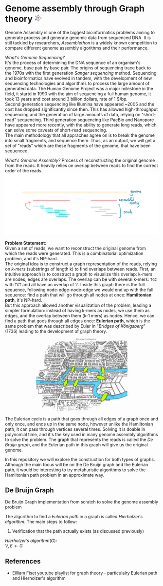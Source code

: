 # Genome assembly through Graph theory <img src='./assets/neural.png' width=25>

Genome Assembly is one of the biggest bioinformatics problems aiming to generate process and generate genomic data from sequenced DNA. It is still tackled by researchers, _Assemblethon_ is a widely known competition to compare different genome assembly algorithms and their performance.

_What's Genome Sequencing?_  
It's the process of determining the DNA sequence of an organism's genome, base pair by base pair. The origins of sequencing trace back to the 1970s with the first generation _Sanger sequencing_ method. Sequencing and bioinformatics have evolved in tandem, with the development of new sequencing technologies and algorithms to process the large amount of generated data. The Human Genome Project was a major milestone in the field, it startd in 1990 with the aim of sequencing a full human genome, it took 13 years and cost around 3 billion dollars, rate of 1 $/bp.  
Second generation sequencing like Illumina have appeared ~2005 and the cost has dropped significantly since then. This has allowed high-throughput sequencing and the generation of large amounts of data, relying on "short-read" sequencing.   Third generation sequencing like PacBio and Nanopore have appeared more recently, with the ability to generate long reads, which can solve some caveats of short-read sequencing.  
The main methodology that all appraches agree on is to break the genome into small fragments, and sequence them. Thus, as an output, we will get a set of "reads" which are these fragments of the genome, that have been sequenced.

_What's Genome Assembly?_
Process of reconstructing the original genome from the reads. It heavily relies on overlap between reads to find the correct order of the reads. 
![assembly](./assets/assembly.png)



**Problem Statement**:  
Given a set of reads, we want to reconstruct the original genome from which the reads were generated. This is a combinatorial optimization problem, and it's NP-hard.   
The original idea is to construct a graph representation of the reads, relying on _k-mers_ (substrings of length k) to find overlaps between reads. First, an intuitive approach is to construct a graph to visualize this overlap: k-mers are nodes, edges are overlaps. The overlap can be with several k-mers: `TGC` with `TGT` and   all have an overlap of 2. Inside this graph there is the full sequence, following node-edge-node-edge we would end up with the full sequence: find a path that will go through all nodes at once: **Hamiltonian path**, it's NP-hard.   
But this approach allowed another visualization of the problem, leading a simpler formulation: instead of having k-mers as nodes, we use them as edges, and the overlap between them (k-1 mers) as nodes. Hence, we can find a path that goes through all edges once: **Eulerian path**, which is the same problem that was described by Euler in "_Bridges of Königsberg_" (1736)  leading to the development of graph theory.  
<p align='center'>
<img src='./assets/bridges.png' width=60%>
</p>

The Eulerian cycle is a path that goes through all edges of a graph once and only once, and ends up in the same node, however unlike the Hamiltonian path, it can pass through vertices several times. Solving it is doable in polynomial time, and it's the key used in many genome assembly algorithms to solve the problem.
The graph that represents the reads is called the _De Bruijn graph_, and the Eulerian path in this graph will give us the original genome.

In this repository we will explore the construction for both types of graphs. Although the main focus will be on the De Bruijn graph and the Eulerian path, it would be interesting to try metahuristic algorithms to solve the Hamiltonian path problem in an approximate way.




## De Bruijn Graph
De Bruijn Graph implementation from scratch to solve the genome assembly problem


The algorithm to find a $Eulerian$ $path$ in a graph is called $Hierholzer's$ $algorithm$. The main steps to follow:  
1. Verification that the path actually exists (as discussed previously)  


$Hierholzer's\ algorithm(G):$  
$V, E \leftarrow G$


## References  
* [Eilliam Fiset youtube playlist](https://www.youtube.com/watch?v=8MpoO2zA2l4) for graph theory - particulalry Eulerian path and Hierholzer's algorithm  